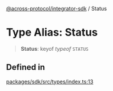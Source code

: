 [@across-protocol/integrator-sdk](../README.md) / Status

# Type Alias: Status

> **Status**: keyof *typeof* `STATUS`

## Defined in

[packages/sdk/src/types/index.ts:13](https://github.com/across-protocol/toolkit/blob/291e746cb19cfa8d76835b72ba70acec1a2f9971/packages/sdk/src/types/index.ts#L13)
